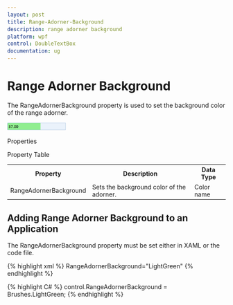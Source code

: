 ```yaml
---
layout: post
title: Range-Adorner-Background
description: range adorner background
platform: wpf
control: DoubleTextBox 
documentation: ug
---
```


# Range Adorner Background

The RangeAdornerBackground property is used to set the background color of the range adorner. 



![](Range-Adorner-Background_images/Range-Adorner-Background_img1.png)



Properties

Property Table

<table>
<tr>
<th>
Property </th><th>
Description </th><th>
Data Type </th></tr>
<tr>
<td>
RangeAdornerBackground</td><td>
Sets the background color of the adorner.</td><td>
Color name</td></tr>
</table>

## Adding Range Adorner Background to an Application 

The RangeAdornerBackground property must be set either in XAML or the code file.



{% highlight xml %}  RangeAdornerBackground="LightGreen" {% endhighlight %} 

{% highlight C# %}  control.RangeAdornerBackground = Brushes.LightGreen; {% endhighlight %} 



